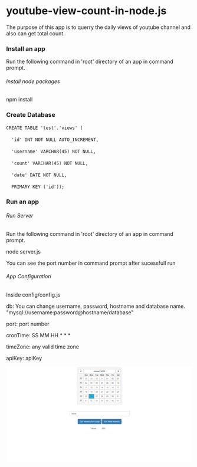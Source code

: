 youtube-view-count-in-node.js
========================

The purpose of this app is to querry the daily views of youtube channel and also can get total count.

### Install an app

Run the following command in 'root' directory of an app in command prompt.

###### *Install node packages*

npm install

### Create Database

    CREATE TABLE 'test'.'views' (
    
      'id' INT NOT NULL AUTO_INCREMENT,
    
      'username' VARCHAR(45) NOT NULL,
    
      'count' VARCHAR(45) NOT NULL,
    
      'date' DATE NOT NULL,
    
      PRIMARY KEY ('id'));

### Run an app

###### *Run Server*

Run the following command in 'root' directory of an app in command prompt.

node server.js

You can see the port number in command prompt after sucessfull run

###### *App Configuration*

Inside config/config.js

db: You can change username, password, hostname and database name. "mysql://username:password@hostname/database"

port: port number

cronTime: SS MM HH * * *

timeZone: any valid time zone

apiKey: apiKey

![Screenshot](./screenshot.PNG?raw=true )



